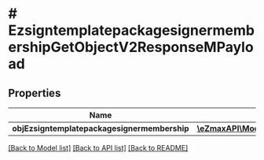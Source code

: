 # # EzsigntemplatepackagesignermembershipGetObjectV2ResponseMPayload

## Properties

Name | Type | Description | Notes
------------ | ------------- | ------------- | -------------
**objEzsigntemplatepackagesignermembership** | [**\eZmaxAPI\Model\EzsigntemplatepackagesignermembershipResponseCompound**](EzsigntemplatepackagesignermembershipResponseCompound.md) |  |

[[Back to Model list]](../../README.md#models) [[Back to API list]](../../README.md#endpoints) [[Back to README]](../../README.md)
